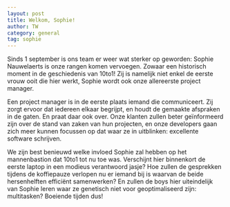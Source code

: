 ```yaml
---
layout: post
title: Welkom, Sophie!
author: TW
category: general
tag: sophie
---
```

<p>Sinds 1 september is ons team er weer wat sterker op geworden: Sophie Nauwelaerts is onze rangen komen vervoegen. Zowaar een historisch moment in de geschiedenis van 10to1! Zij is namelijk niet enkel de eerste vrouw ooit die hier werkt, Sophie wordt ook onze allereerste project manager.</p>

Een project manager is in de eerste plaats iemand die communiceert. Zij zorgt ervoor dat iedereen elkaar begrijpt, en houdt de gemaakte afspraken in de gaten. En praat daar ook over. Onze klanten zullen beter ge&iuml;nformeerd zijn over de stand van zaken van hun projecten, en onze developers gaan zich meer kunnen focussen op dat waar ze in uitblinken: excellente software schrijven.

We zijn best benieuwd welke invloed Sophie zal hebben op het mannenbastion dat 10to1 tot nu toe was. Verschijnt hier binnenkort de eerste laptop in een modieus verantwoord jasje? Hoe zullen de gesprekken tijdens de koffiepauze verlopen nu er iemand bij is waarvan de beide hersenhelften effici&euml;nt samenwerken? En zullen de boys hier uiteindelijk van Sophie leren waar ze genetisch niet voor geoptimaliseerd zijn: multitasken? Boeiende tijden dus!
